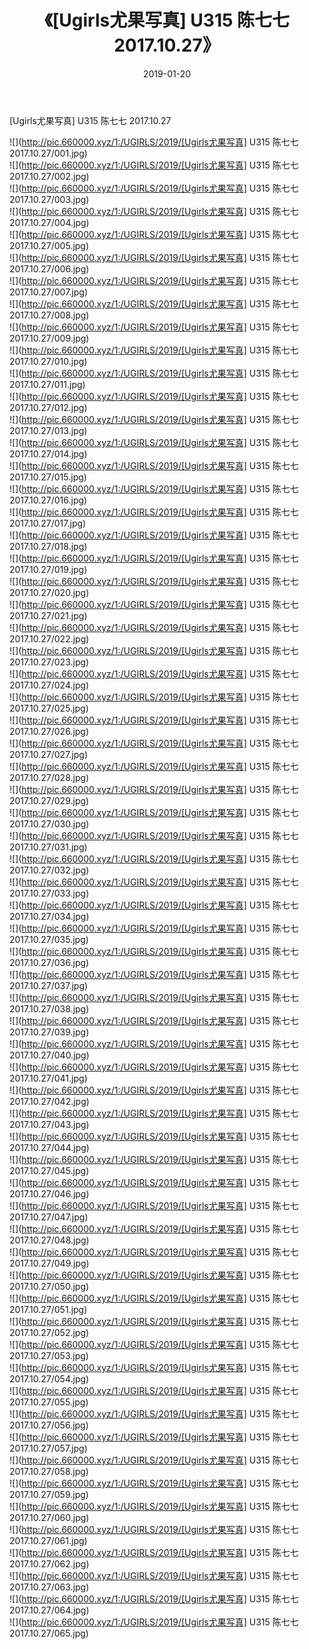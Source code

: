 ﻿---
layout: post
title:  《[Ugirls尤果写真] U315 陈七七 2017.10.27》
date:   2019-01-20
img: http://pic.660000.xyz/1:/UGIRLS/2019/[Ugirls尤果写真] U315 陈七七 2017.10.27/000.jpg
categories: [美女, 清纯, 唯美]
---

[Ugirls尤果写真] U315 陈七七 2017.10.27

 ![](http://pic.660000.xyz/1:/UGIRLS/2019/[Ugirls尤果写真] U315 陈七七 2017.10.27/001.jpg) <br>![](http://pic.660000.xyz/1:/UGIRLS/2019/[Ugirls尤果写真] U315 陈七七 2017.10.27/002.jpg) <br>![](http://pic.660000.xyz/1:/UGIRLS/2019/[Ugirls尤果写真] U315 陈七七 2017.10.27/003.jpg) <br>![](http://pic.660000.xyz/1:/UGIRLS/2019/[Ugirls尤果写真] U315 陈七七 2017.10.27/004.jpg) <br>![](http://pic.660000.xyz/1:/UGIRLS/2019/[Ugirls尤果写真] U315 陈七七 2017.10.27/005.jpg) <br>![](http://pic.660000.xyz/1:/UGIRLS/2019/[Ugirls尤果写真] U315 陈七七 2017.10.27/006.jpg) <br>![](http://pic.660000.xyz/1:/UGIRLS/2019/[Ugirls尤果写真] U315 陈七七 2017.10.27/007.jpg) <br>![](http://pic.660000.xyz/1:/UGIRLS/2019/[Ugirls尤果写真] U315 陈七七 2017.10.27/008.jpg) <br>![](http://pic.660000.xyz/1:/UGIRLS/2019/[Ugirls尤果写真] U315 陈七七 2017.10.27/009.jpg) <br>![](http://pic.660000.xyz/1:/UGIRLS/2019/[Ugirls尤果写真] U315 陈七七 2017.10.27/010.jpg) <br>![](http://pic.660000.xyz/1:/UGIRLS/2019/[Ugirls尤果写真] U315 陈七七 2017.10.27/011.jpg) <br>![](http://pic.660000.xyz/1:/UGIRLS/2019/[Ugirls尤果写真] U315 陈七七 2017.10.27/012.jpg) <br>![](http://pic.660000.xyz/1:/UGIRLS/2019/[Ugirls尤果写真] U315 陈七七 2017.10.27/013.jpg) <br>![](http://pic.660000.xyz/1:/UGIRLS/2019/[Ugirls尤果写真] U315 陈七七 2017.10.27/014.jpg) <br>![](http://pic.660000.xyz/1:/UGIRLS/2019/[Ugirls尤果写真] U315 陈七七 2017.10.27/015.jpg) <br>![](http://pic.660000.xyz/1:/UGIRLS/2019/[Ugirls尤果写真] U315 陈七七 2017.10.27/016.jpg) <br>![](http://pic.660000.xyz/1:/UGIRLS/2019/[Ugirls尤果写真] U315 陈七七 2017.10.27/017.jpg) <br>![](http://pic.660000.xyz/1:/UGIRLS/2019/[Ugirls尤果写真] U315 陈七七 2017.10.27/018.jpg) <br>![](http://pic.660000.xyz/1:/UGIRLS/2019/[Ugirls尤果写真] U315 陈七七 2017.10.27/019.jpg) <br>![](http://pic.660000.xyz/1:/UGIRLS/2019/[Ugirls尤果写真] U315 陈七七 2017.10.27/020.jpg) <br>![](http://pic.660000.xyz/1:/UGIRLS/2019/[Ugirls尤果写真] U315 陈七七 2017.10.27/021.jpg) <br>![](http://pic.660000.xyz/1:/UGIRLS/2019/[Ugirls尤果写真] U315 陈七七 2017.10.27/022.jpg) <br>![](http://pic.660000.xyz/1:/UGIRLS/2019/[Ugirls尤果写真] U315 陈七七 2017.10.27/023.jpg) <br>![](http://pic.660000.xyz/1:/UGIRLS/2019/[Ugirls尤果写真] U315 陈七七 2017.10.27/024.jpg) <br>![](http://pic.660000.xyz/1:/UGIRLS/2019/[Ugirls尤果写真] U315 陈七七 2017.10.27/025.jpg) <br>![](http://pic.660000.xyz/1:/UGIRLS/2019/[Ugirls尤果写真] U315 陈七七 2017.10.27/026.jpg) <br>![](http://pic.660000.xyz/1:/UGIRLS/2019/[Ugirls尤果写真] U315 陈七七 2017.10.27/027.jpg) <br>![](http://pic.660000.xyz/1:/UGIRLS/2019/[Ugirls尤果写真] U315 陈七七 2017.10.27/028.jpg) <br>![](http://pic.660000.xyz/1:/UGIRLS/2019/[Ugirls尤果写真] U315 陈七七 2017.10.27/029.jpg) <br>![](http://pic.660000.xyz/1:/UGIRLS/2019/[Ugirls尤果写真] U315 陈七七 2017.10.27/030.jpg) <br>![](http://pic.660000.xyz/1:/UGIRLS/2019/[Ugirls尤果写真] U315 陈七七 2017.10.27/031.jpg) <br>![](http://pic.660000.xyz/1:/UGIRLS/2019/[Ugirls尤果写真] U315 陈七七 2017.10.27/032.jpg) <br>![](http://pic.660000.xyz/1:/UGIRLS/2019/[Ugirls尤果写真] U315 陈七七 2017.10.27/033.jpg) <br>![](http://pic.660000.xyz/1:/UGIRLS/2019/[Ugirls尤果写真] U315 陈七七 2017.10.27/034.jpg) <br>![](http://pic.660000.xyz/1:/UGIRLS/2019/[Ugirls尤果写真] U315 陈七七 2017.10.27/035.jpg) <br>![](http://pic.660000.xyz/1:/UGIRLS/2019/[Ugirls尤果写真] U315 陈七七 2017.10.27/036.jpg) <br>![](http://pic.660000.xyz/1:/UGIRLS/2019/[Ugirls尤果写真] U315 陈七七 2017.10.27/037.jpg) <br>![](http://pic.660000.xyz/1:/UGIRLS/2019/[Ugirls尤果写真] U315 陈七七 2017.10.27/038.jpg) <br>![](http://pic.660000.xyz/1:/UGIRLS/2019/[Ugirls尤果写真] U315 陈七七 2017.10.27/039.jpg) <br>![](http://pic.660000.xyz/1:/UGIRLS/2019/[Ugirls尤果写真] U315 陈七七 2017.10.27/040.jpg) <br>![](http://pic.660000.xyz/1:/UGIRLS/2019/[Ugirls尤果写真] U315 陈七七 2017.10.27/041.jpg) <br>![](http://pic.660000.xyz/1:/UGIRLS/2019/[Ugirls尤果写真] U315 陈七七 2017.10.27/042.jpg) <br>![](http://pic.660000.xyz/1:/UGIRLS/2019/[Ugirls尤果写真] U315 陈七七 2017.10.27/043.jpg) <br>![](http://pic.660000.xyz/1:/UGIRLS/2019/[Ugirls尤果写真] U315 陈七七 2017.10.27/044.jpg) <br>![](http://pic.660000.xyz/1:/UGIRLS/2019/[Ugirls尤果写真] U315 陈七七 2017.10.27/045.jpg) <br>![](http://pic.660000.xyz/1:/UGIRLS/2019/[Ugirls尤果写真] U315 陈七七 2017.10.27/046.jpg) <br>![](http://pic.660000.xyz/1:/UGIRLS/2019/[Ugirls尤果写真] U315 陈七七 2017.10.27/047.jpg) <br>![](http://pic.660000.xyz/1:/UGIRLS/2019/[Ugirls尤果写真] U315 陈七七 2017.10.27/048.jpg) <br>![](http://pic.660000.xyz/1:/UGIRLS/2019/[Ugirls尤果写真] U315 陈七七 2017.10.27/049.jpg) <br>![](http://pic.660000.xyz/1:/UGIRLS/2019/[Ugirls尤果写真] U315 陈七七 2017.10.27/050.jpg) <br>![](http://pic.660000.xyz/1:/UGIRLS/2019/[Ugirls尤果写真] U315 陈七七 2017.10.27/051.jpg) <br>![](http://pic.660000.xyz/1:/UGIRLS/2019/[Ugirls尤果写真] U315 陈七七 2017.10.27/052.jpg) <br>![](http://pic.660000.xyz/1:/UGIRLS/2019/[Ugirls尤果写真] U315 陈七七 2017.10.27/053.jpg) <br>![](http://pic.660000.xyz/1:/UGIRLS/2019/[Ugirls尤果写真] U315 陈七七 2017.10.27/054.jpg) <br>![](http://pic.660000.xyz/1:/UGIRLS/2019/[Ugirls尤果写真] U315 陈七七 2017.10.27/055.jpg) <br>![](http://pic.660000.xyz/1:/UGIRLS/2019/[Ugirls尤果写真] U315 陈七七 2017.10.27/056.jpg) <br>![](http://pic.660000.xyz/1:/UGIRLS/2019/[Ugirls尤果写真] U315 陈七七 2017.10.27/057.jpg) <br>![](http://pic.660000.xyz/1:/UGIRLS/2019/[Ugirls尤果写真] U315 陈七七 2017.10.27/058.jpg) <br>![](http://pic.660000.xyz/1:/UGIRLS/2019/[Ugirls尤果写真] U315 陈七七 2017.10.27/059.jpg) <br>![](http://pic.660000.xyz/1:/UGIRLS/2019/[Ugirls尤果写真] U315 陈七七 2017.10.27/060.jpg) <br>![](http://pic.660000.xyz/1:/UGIRLS/2019/[Ugirls尤果写真] U315 陈七七 2017.10.27/061.jpg) <br>![](http://pic.660000.xyz/1:/UGIRLS/2019/[Ugirls尤果写真] U315 陈七七 2017.10.27/062.jpg) <br>![](http://pic.660000.xyz/1:/UGIRLS/2019/[Ugirls尤果写真] U315 陈七七 2017.10.27/063.jpg) <br>![](http://pic.660000.xyz/1:/UGIRLS/2019/[Ugirls尤果写真] U315 陈七七 2017.10.27/064.jpg) <br>![](http://pic.660000.xyz/1:/UGIRLS/2019/[Ugirls尤果写真] U315 陈七七 2017.10.27/065.jpg) <br>